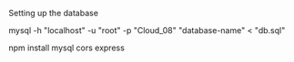 Setting up the database

mysql -h "localhost" -u "root" -p "Cloud_08" "database-name" < "db.sql"

npm install mysql cors express
